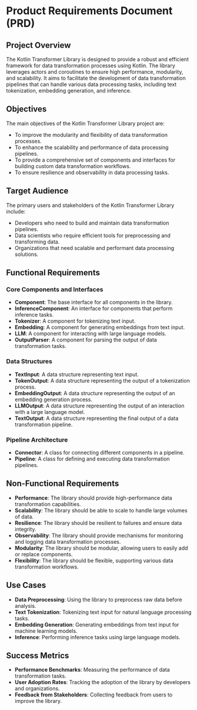 # Product Requirements Document (PRD)

## Project Overview
The Kotlin Transformer Library is designed to provide a robust and efficient framework for data transformation processes using Kotlin. The library leverages actors and coroutines to ensure high performance, modularity, and scalability. It aims to facilitate the development of data transformation pipelines that can handle various data processing tasks, including text tokenization, embedding generation, and inference.

## Objectives
The main objectives of the Kotlin Transformer Library project are:
- To improve the modularity and flexibility of data transformation processes.
- To enhance the scalability and performance of data processing pipelines.
- To provide a comprehensive set of components and interfaces for building custom data transformation workflows.
- To ensure resilience and observability in data processing tasks.

## Target Audience
The primary users and stakeholders of the Kotlin Transformer Library include:
- Developers who need to build and maintain data transformation pipelines.
- Data scientists who require efficient tools for preprocessing and transforming data.
- Organizations that need scalable and performant data processing solutions.

## Functional Requirements
### Core Components and Interfaces
- **Component**: The base interface for all components in the library.
- **InferenceComponent**: An interface for components that perform inference tasks.
- **Tokenizer**: A component for tokenizing text input.
- **Embedding**: A component for generating embeddings from text input.
- **LLM**: A component for interacting with large language models.
- **OutputParser**: A component for parsing the output of data transformation tasks.

### Data Structures
- **TextInput**: A data structure representing text input.
- **TokenOutput**: A data structure representing the output of a tokenization process.
- **EmbeddingOutput**: A data structure representing the output of an embedding generation process.
- **LLMOutput**: A data structure representing the output of an interaction with a large language model.
- **TextOutput**: A data structure representing the final output of a data transformation pipeline.

### Pipeline Architecture
- **Connector**: A class for connecting different components in a pipeline.
- **Pipeline**: A class for defining and executing data transformation pipelines.

## Non-Functional Requirements
- **Performance**: The library should provide high-performance data transformation capabilities.
- **Scalability**: The library should be able to scale to handle large volumes of data.
- **Resilience**: The library should be resilient to failures and ensure data integrity.
- **Observability**: The library should provide mechanisms for monitoring and logging data transformation processes.
- **Modularity**: The library should be modular, allowing users to easily add or replace components.
- **Flexibility**: The library should be flexible, supporting various data transformation workflows.

## Use Cases
- **Data Preprocessing**: Using the library to preprocess raw data before analysis.
- **Text Tokenization**: Tokenizing text input for natural language processing tasks.
- **Embedding Generation**: Generating embeddings from text input for machine learning models.
- **Inference**: Performing inference tasks using large language models.

## Success Metrics
- **Performance Benchmarks**: Measuring the performance of data transformation tasks.
- **User Adoption Rates**: Tracking the adoption of the library by developers and organizations.
- **Feedback from Stakeholders**: Collecting feedback from users to improve the library.

